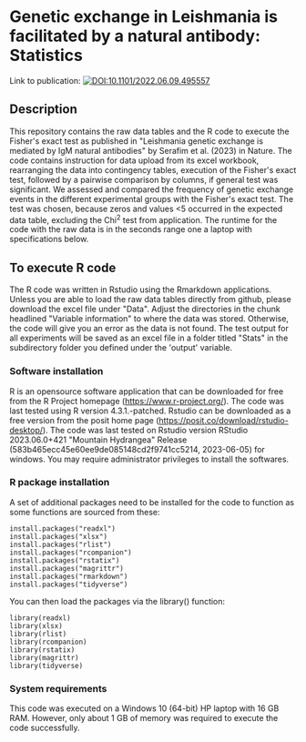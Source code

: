 # Genetic exchange in Leishmania is facilitated by a natural antibody: Statistics

Link to publication: [![DOI:10.1101/2022.06.09.495557](http://img.shields.io/badge/DOI-10.1101/2022.06.09.495557-B31B1B.svg)](https://www.biorxiv.org/content/10.1101/2022.06.09.495557v1)

## Description
This repository contains the raw data tables and the R code to execute the Fisher's exact test as published in "Leishmania genetic exchange is mediated by IgM natural antibodies" by Serafim et al. (2023) in Nature. The code contains instruction for data upload from its excel workbook, rearranging the data into contingency tables, execution of the Fisher's exact test, followed by a pairwise comparison by columns, if general test was significant. We assessed and compared the frequency of genetic exchange events in the different experimental groups with the Fisher's exact test. The test was chosen, because zeros and values <5 occurred in the expected data table, excluding the Chi<sup>2</sup> test from application. The runtime for the code with the raw data is in the seconds range one a laptop with specifications below.

## To execute R code
The R code was written in Rstudio using the Rmarkdown applications. Unless you are able to load the raw data tables directly from github, please download the excel file under "Data". Adjust the directories in the chunk headlined "Variable information" to where the data was stored. Otherwise, the code will give you an error as the data is not found. The test output for all experiments will be saved as an excel file in a folder titled "Stats" in the subdirectory folder you defined under the 'output' variable.

### Software installation
R is an opensource software application that can be downloaded for free from the R Project homepage (https://www.r-project.org/). The code was last tested using R version 4.3.1.-patched. Rstudio can be downloaded as a free version from the posit home page (https://posit.co/download/rstudio-desktop/). The code was last tested on Rstudio version RStudio 2023.06.0+421 "Mountain Hydrangea" Release (583b465ecc45e60ee9de085148cd2f9741cc5214, 2023-06-05) for windows. You may require administrator privileges to install the softwares. 

### R package installation
A set of additional packages need to be installed for the code to function as some functions are sourced from these:

    install.packages("readxl")
    install.packages("xlsx")
    install.packages("rlist")
    install.packages("rcompanion")
    install.packages("rstatix")
    install.packages("magrittr")
    install.packages("rmarkdown")
    install.packages("tidyverse")

You can then load the packages via the library() function:

    library(readxl)
    library(xlsx)
    library(rlist)
    library(rcompanion)
    library(rstatix)
    library(magrittr)
    library(tidyverse)

### System requirements
This code was executed on a Windows 10 (64-bit) HP laptop with 16 GB RAM. However, only about 1 GB of memory was required to execute the code successfully.

